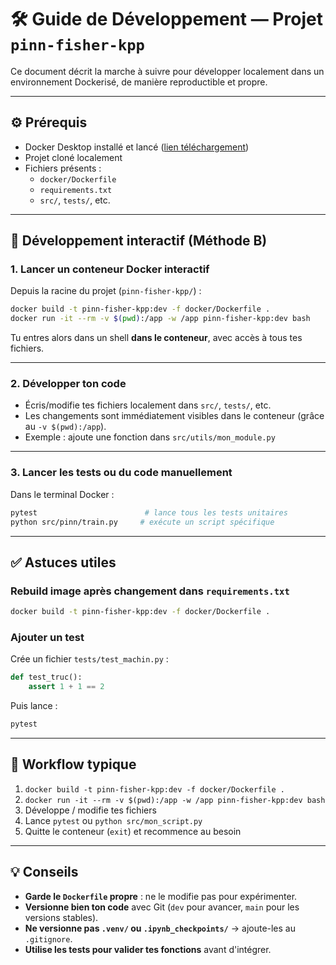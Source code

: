 # 🛠️ Guide de Développement — Projet `pinn-fisher-kpp`

Ce document décrit la marche à suivre pour développer localement dans un environnement Dockerisé, de manière reproductible et propre.

---

## ⚙️ Prérequis

- Docker Desktop installé et lancé ([lien téléchargement](https://www.docker.com/products/docker-desktop))
- Projet cloné localement
- Fichiers présents :
  - `docker/Dockerfile`
  - `requirements.txt`
  - `src/`, `tests/`, etc.

---

## 🚀 Développement interactif (Méthode B)

### 1. Lancer un conteneur Docker interactif

Depuis la racine du projet (`pinn-fisher-kpp/`) :

```bash
docker build -t pinn-fisher-kpp:dev -f docker/Dockerfile .
docker run -it --rm -v $(pwd):/app -w /app pinn-fisher-kpp:dev bash
```

Tu entres alors dans un shell **dans le conteneur**, avec accès à tous tes fichiers.

---

### 2. Développer ton code

- Écris/modifie tes fichiers localement dans `src/`, `tests/`, etc.
- Les changements sont immédiatement visibles dans le conteneur (grâce au `-v $(pwd):/app`).
- Exemple : ajoute une fonction dans `src/utils/mon_module.py`

---

### 3. Lancer les tests ou du code manuellement

Dans le terminal Docker :

```bash
pytest                        # lance tous les tests unitaires
python src/pinn/train.py     # exécute un script spécifique
```

---

## ✅ Astuces utiles

### Rebuild image après changement dans `requirements.txt`

```bash
docker build -t pinn-fisher-kpp:dev -f docker/Dockerfile .
```

### Ajouter un test

Crée un fichier `tests/test_machin.py` :

```python
def test_truc():
    assert 1 + 1 == 2
```

Puis lance :

```bash
pytest
```

---

## 🔁 Workflow typique

1. `docker build -t pinn-fisher-kpp:dev -f docker/Dockerfile .`
2. `docker run -it --rm -v $(pwd):/app -w /app pinn-fisher-kpp:dev bash`
3. Développe / modifie tes fichiers
4. Lance `pytest` ou `python src/mon_script.py`
5. Quitte le conteneur (`exit`) et recommence au besoin

---

## 💡 Conseils

- **Garde le `Dockerfile` propre** : ne le modifie pas pour expérimenter.
- **Versionne bien ton code** avec Git (`dev` pour avancer, `main` pour les versions stables).
- **Ne versionne pas `.venv/` ou `.ipynb_checkpoints/`** → ajoute-les au `.gitignore`.
- **Utilise les tests pour valider tes fonctions** avant d'intégrer.
